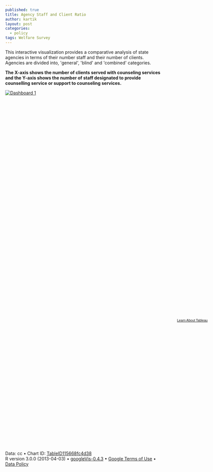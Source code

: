 ```yaml
---
published: true
title: Agency Staff and Client Ratio
author: kartik
layout: post
categories: 
  - policy
tags: Welfare Survey
---
```


This interactive visualization provides a comparative analysis of state agencies in terms of their number staff and their number of clients. Agencies are divided into, 'general', 'blind' and 'combined' categories.

**The X-axis shows the number of clients served with counseling services and the Y-axis shows the number of staff designated to provide counselling service or support to counseling services.**




<script type='text/javascript' src='http://public.tableausoftware.com/javascripts/api/viz_v1.js'></script><div class='tableauPlaceholder' style='width: 654px; height: 728px;'><noscript><a href='#'><img alt='Dashboard 1 ' src='http:&#47;&#47;public.tableausoftware.com&#47;static&#47;images&#47;Co&#47;CounselingStaff&#47;Dashboard1&#47;1_rss.png' style='border: none' /></a></noscript><object class='tableauViz' width='654' height='728' style='display:none;'><param name='host_url' value='http%3A%2F%2Fpublic.tableausoftware.com%2F' /> <param name='site_root' value='' /><param name='name' value='CounselingStaff&#47;Dashboard1' /><param name='tabs' value='no' /><param name='toolbar' value='yes' /><param name='static_image' value='http:&#47;&#47;public.tableausoftware.com&#47;static&#47;images&#47;Co&#47;CounselingStaff&#47;Dashboard1&#47;1.png' / > <param name='animate_transition' value='yes' /><param name='display_static_image' value='yes' /><param name='display_spinner' value='yes' /><param name='display_overlay' value='yes' /><param name='display_count' value='yes' /></object></div><div style='width:654px;height:22px;padding:0px 10px 0px 0px;color:black;font:normal 8pt verdana,helvetica,arial,sans-serif;'><div style='float:right; padding-right:8px;'><a href='http://www.tableausoftware.com/public/about-tableau-products?ref=http://public.tableausoftware.com/views/CounselingStaff/Dashboard1' target='_blank'>Learn About Tableau</a></div></div>
  


<script type="text/javascript">
 
// jsData 
function gvisDataTableID115668fc4d38 () {
  var data = new google.visualization.DataTable();
  var datajson =
[
 [
 "Alabama",
"Combined",
5429,
502 
],
[
 "Alaska",
"Combined",
2751,
76 
],
[
 "American Samoa",
"Combined",
217,
14 
],
[
 "Arizona",
"Combined",
15601,
291 
],
[
 "Arkansas",
"Blind",
937,
56 
],
[
 "California",
"Combined",
58329,
1300 
],
[
 "Colorado",
"Combined",
16414,
189 
],
[
 "Connecticut",
"Blind",
293,
21 
],
[
 "Connecticut",
"General",
6345,
130 
],
[
 "Delaware",
"Blind",
182,
9 
],
[
 "Delaware",
"General",
10358,
55 
],
[
 "District of Columbia",
"Combined",
283,
61 
],
[
 "Florida",
"Blind",
726,
168 
],
[
 "Florida",
"General",
53498,
696 
],
[
 "Georgia",
"Combined",
26170,
764 
],
[
 "Guam",
"Combined",
67,
13 
],
[
 "Hawaii",
"Combined",
1549,
65 
],
[
 "Idaho",
"Blind",
55,
28 
],
[
 "Idaho",
"General",
10033,
122 
],
[
 "Illinois",
"Combined",
28662,
448 
],
[
 "Indiana",
"Combined",
18063,
266 
],
[
 "Iowa",
"Blind",
253,
28 
],
[
 "Iowa",
"General",
32629,
194 
],
[
 "Kansas",
"Combined",
10861,
123 
],
[
 "Kentucky",
"General",
29311,
316 
],
[
 "Kentucky",
"Blind",
1334,
43 
],
[
 "Louisiana",
"Combined",
25937,
242 
],
[
 "Maine",
"General",
6187,
117 
],
[
 "Maine",
"Blind",
346,
25 
],
[
 "Maryland",
"Combined",
19950,
338 
],
[
 "Massachusetts",
"Blind",
1017,
89 
],
[
 "Massachusetts",
"General",
11712,
373 
],
[
 "Michigan",
"Blind",
1501,
78 
],
[
 "Michigan",
"General",
33648,
439 
],
[
 "Minnesota",
"General",
12172,
308 
],
[
 "Minnesota",
"Blind",
177,
43 
],
[
 "Mississippi",
"Combined",
18151,
462 
],
[
 "Missouri",
"General",
17340,
250 
],
[
 "Missouri",
"Blind",
1113,
74 
],
[
 "Montana",
"Combined",
5650,
80 
],
[
 "Nebraska",
"Blind",
520,
38 
],
[
 "Nebraska",
"General",
3426,
157 
],
[
 "Nevada",
"Combined",
5303,
101 
],
[
 "New Hampshire",
"Combined",
1707,
76 
],
[
 "New Jersey",
"Blind",
1508,
67 
],
[
 "New Jersey",
"General",
23916,
218 
],
[
 "New Mexico",
"Blind",
243,
40 
],
[
 "New Mexico",
"General",
7816,
117 
],
[
 "New York",
"Blind",
279,
85 
],
[
 "New York",
"General",
70559,
617 
],
[
 "North Carolina",
"Blind",
2773,
152 
],
[
 "North Carolina",
"General",
52708,
743 
],
[
 "North Dakota",
"Combined",
4785,
75 
],
[
 "Northern Marianas",
"Combined",
174,
7 
],
[
 "Ohio",
"Combined",
16361,
385 
],
[
 "Oklahoma",
"Combined",
17966,
319 
],
[
 "Oregon",
"Blind",
466,
41 
],
[
 "Oregon",
"General",
11854,
200 
],
[
 "Pennsylvania",
"Combined",
21179,
820 
],
[
 "Puerto Rico",
"Combined",
23901,
841 
],
[
 "Rhode Island",
"Combined",
6192,
59 
],
[
 "South Carolina",
"Blind",
532,
84 
],
[
 "South Carolina",
"General",
13556,
713 
],
[
 "South Dakota",
"Blind",
486,
13 
],
[
 "South Dakota",
"General",
4522,
58 
],
[
 "Tennessee",
"Combined",
14440,
523 
],
[
 "Texas",
"Blind",
7851,
364 
],
[
 "Texas",
"General",
56961,
1109 
],
[
 "Utah",
"Combined",
8281,
242 
],
[
 "Vermont",
"Blind",
194,
9 
],
[
 "Vermont",
"General",
6773,
94 
],
[
 "Virgin Islands",
"Combined",
249,
18 
],
[
 "Virginia",
"Blind",
767,
80 
],
[
 "Virginia",
"General",
21495,
443 
],
[
 "Washington",
"Blind",
356,
48 
],
[
 "Washington",
"General",
14058,
246 
],
[
 "West Virginia",
"Combined",
4893,
263 
],
[
 "Wisconsin",
"Combined",
29352,
252 
],
[
 "Wyoming",
"Combined",
3800,
54 
] 
];
data.addColumn('string','State.Name');
data.addColumn('string','Agency');
data.addColumn('number','Client');
data.addColumn('number','Staff');
data.addRows(datajson);
return(data);
}
 
// jsDrawChart
function drawChartTableID115668fc4d38() {
  var data = gvisDataTableID115668fc4d38();
  var options = {};
options["allowHtml"] = true;
options["height"] =    400;

     var chart = new google.visualization.Table(
       document.getElementById('TableID115668fc4d38')
     );
     chart.draw(data,options);
    

}
  
 
// jsDisplayChart
(function() {
  var pkgs = window.__gvisPackages = window.__gvisPackages || [];
  var callbacks = window.__gvisCallbacks = window.__gvisCallbacks || [];
  var chartid = "table";

  // Manually see if chartid is in pkgs (not all browsers support Array.indexOf)
  var i, newPackage = true;
  for (i = 0; newPackage && i < pkgs.length; i++) {
    if (pkgs[i] === chartid)
      newPackage = false;
  }
  if (newPackage)
    pkgs.push(chartid);

  // Add the drawChart function to the global list of callbacks
  callbacks.push(drawChartTableID115668fc4d38);
})();
function displayChartTableID115668fc4d38() {
  var pkgs = window.__gvisPackages = window.__gvisPackages || [];
  var callbacks = window.__gvisCallbacks = window.__gvisCallbacks || [];
  window.clearTimeout(window.__gvisLoad);
  // The timeout is set to 100 because otherwise the container div we are
  // targeting might not be part of the document yet
  window.__gvisLoad = setTimeout(function() {
    var pkgCount = pkgs.length;
    google.load("visualization", "1", { packages:pkgs, callback: function() {
      if (pkgCount != pkgs.length) {
        // Race condition where another setTimeout call snuck in after us; if
        // that call added a package, we must not shift its callback
        return;
      }
      while (callbacks.length > 0)
        callbacks.shift()();
    } });
  }, 100);
}
 
// jsFooter
 </script>
 
<!-- jsChart -->  
<script type="text/javascript" src="https://www.google.com/jsapi?callback=displayChartTableID115668fc4d38"></script>
 
<!-- divChart -->
  
<div id="TableID115668fc4d38"
  style="width: 600px; height: 400px;">
</div>
 <div><span>Data: cc &#8226; Chart ID: <a href="Chart_TableID115668fc4d38.html">TableID115668fc4d38</a></span><br /> 
<!-- htmlFooter -->
<span> 
R version 3.0.0 (2013-04-03) &#8226; <a href="http://code.google.com/p/google-motion-charts-with-r/">googleVis-0.4.3</a>
&#8226; <a href="https://developers.google.com/terms/">Google Terms of Use</a> &#8226; <a href="https://google-developers.appspot.com/chart/interactive/docs/gallery/table.html#Data_Policy">Data Policy</a>
</span></div>